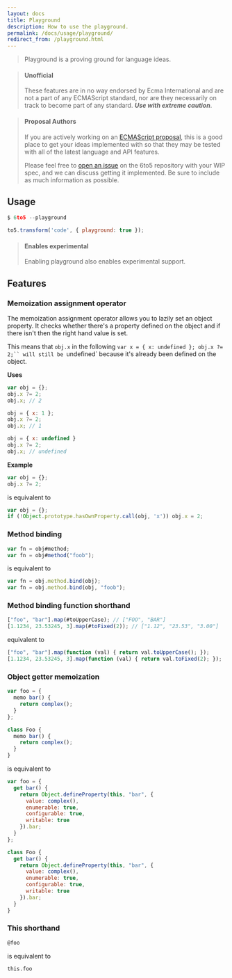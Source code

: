 ```yaml
---
layout: docs
title: Playground
description: How to use the playground.
permalink: /docs/usage/playground/
redirect_from: /playground.html
---
```


> Playground is a proving ground for language ideas.

<blockquote class="to5-callout to5-callout-danger">
  <h4>Unofficial</h4>
  <p>
    These features are in no way endorsed by Ecma International and are not a
    part of any ECMAScript standard, nor are they necessarily on track to become
    part of any standard. <strong><em>Use with extreme caution</em></strong>.
  </p>
</blockquote>

<blockquote class="to5-callout to5-callout-info">
  <h4>Proposal Authors</h4>
  <p>
    If you are actively working on an
    <a href="https://github.com/tc39/ecma262">ECMAScript proposal</a>, this is a
    good place to get your ideas implemented with so that they may be tested
    with all of the latest language and API features.
  </p>
  <p>
    Please feel free to <a href="https://github.com/6to5/6to5/issues/new">open
    an issue</a> on the 6to5 repository with your WIP spec, and we can discuss
    getting it implemented. Be sure to include as much information as possible.
  </p>
</blockquote>

## Usage

```js
$ 6to5 --playground
```

```js
to5.transform('code', { playground: true });
```

<blockquote class="to5-callout to5-callout-info">
  <h4>Enables experimental</h4>
  <p>
    Enabling playground also enables experimental support.
  </p>
</blockquote>

## Features

### Memoization assignment operator

The memoization assignment operator allows you to lazily set an object property.
It checks whether there's a property defined on the object and if there isn't
then the right hand value is set.

This means that `obj.x` in the following `var x = { x: undefined }; obj.x ?= 2;``
will still be `undefined` because it's already been defined on the object.

**Uses**

```js
var obj = {};
obj.x ?= 2;
obj.x; // 2

obj = { x: 1 };
obj.x ?= 2;
obj.x; // 1

obj = { x: undefined }
obj.x ?= 2;
obj.x; // undefined
```

**Example**

```js
var obj = {};
obj.x ?= 2;
```

is equivalent to

```js
var obj = {};
if (!Object.prototype.hasOwnProperty.call(obj, 'x')) obj.x = 2;
```

### Method binding

```javascript
var fn = obj#method;
var fn = obj#method("foob");
```

is equivalent to

```javascript
var fn = obj.method.bind(obj);
var fn = obj.method.bind(obj, "foob");
```

### Method binding function shorthand

```javascript
["foo", "bar"].map(#toUpperCase); // ["FOO", "BAR"]
[1.1234, 23.53245, 3].map(#toFixed(2)); // ["1.12", "23.53", "3.00"]
```

equivalent to

```javascript
["foo", "bar"].map(function (val) { return val.toUpperCase(); });
[1.1234, 23.53245, 3].map(function (val) { return val.toFixed(2); });
```

### Object getter memoization

```js
var foo = {
  memo bar() {
    return complex();
  }
};

class Foo {
  memo bar() {
    return complex();
  }
}
```

is equivalent to

```js
var foo = {
  get bar() {
    return Object.defineProperty(this, "bar", {
      value: complex(),
      enumerable: true,
      configurable: true,
      writable: true
    }).bar;
  }
};

class Foo {
  get bar() {
    return Object.defineProperty(this, "bar", {
      value: complex(),
      enumerable: true,
      configurable: true,
      writable: true
    }).bar;
  }
}
```

### This shorthand

```js
@foo
```

is equivalent to

```
this.foo
```
